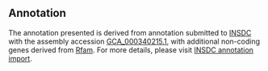 

Annotation
----------

The annotation presented is derived from annotation submitted to
[INSDC](http://www.insdc.org) with the assembly accession
[GCA\_000340215.1](http://www.ebi.ac.uk/ena/data/view/GCA_000340215.1),
with additional non-coding genes derived from
[Rfam](http://rfam.xfam.org/). For more details, please visit [INSDC
annotation
import](http://ensemblgenomes.org/info/data/insdc_annotation).
